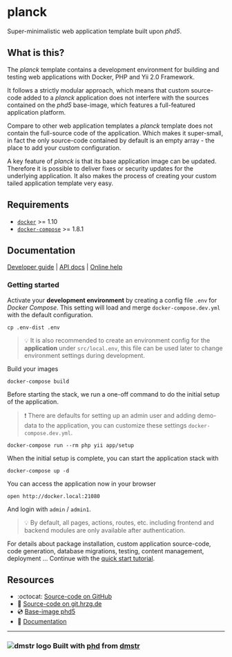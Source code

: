 planck
======

Super-minimalistic web application template built upon *phd5*.

## What is this?

The *planck* template contains a development environment for building and testing web applications with Docker, PHP and Yii 2.0 Framework. 

It follows a strictly modular approach, which means that custom source-code added to a *planck* application does not interfere
with the sources contained on the *phd5* base-image, which features a full-featured application platform.

Compare to other web application templates a *planck* template does not contain the full-source code of the application.
Which makes it super-small, in fact the only source-code contained by default is an empty array - the place to add your custom
configuration.

A key feature of *planck* is that its base application image can be updated. Therefore it is possible to deliver fixes 
or security updates for the underlying application. It also makes the process of creating your custom tailed application template
very easy.


## Requirements

- [`docker`](https://docs.docker.com/engine/installation/) >= 1.10
- [`docker-compose`](https://docs.docker.com/compose/install/) >= 1.8.1

## Documentation

[Developer guide](http://phd.dmstr.io/en/docs) | [API docs](http://phd.dmstr.io/docs/api) | [Online help](http://phd.dmstr.io/docs/help)

### Getting started

Activate your **development environment** by creating a config file `.env` for *Docker Compose*.
This setting will load and merge `docker-compose.dev.yml` with the default configuration.

    cp .env-dist .env
    
> :bulb: It is also recommended to create an environment config for the **application** under `src/local.env`, this file can be used later to change
environment settings during development.    

Build your images

    docker-compose build
    
Before starting the stack, we run a one-off command to do the initial setup of the application.     

> :exclamation: There are defaults for setting up an admin user and adding demo-data to the application, you can customize these settings `docker-compose.dev.yml`.
    
    docker-compose run --rm php yii app/setup
    
When the initial setup is complete, you can start the application stack with
        
    docker-compose up -d

You can access the application now in your browser
 
    open http://docker.local:21080

And login with `admin` / `admin1`.    

> :bulb: By default, all pages, actions, routes, etc. including frontend and backend modules are only available after authentication. 

For details about package installation, custom application source-code, code generation, database migrations, testing, content management, deployment ...
Continue with the [quick start tutorial](http://phd.dmstr.io/en/docs/guide/tutorials/quick-start-planck.md).

## Resources

- :octocat: [Source-code on GitHub](https://github.com/dmstr/planck)
- :wolf: [Source-code on git.hrzg.de](https://git.hrzg.de/dmstr/planck)
- :cd: [Base-image phd5](https://github.com/dmstr/phd5-app)
- :green_book: [Documentation](https://github.com/dmstr/docs-phd5/blob/master/README.md)

---

### ![dmstr logo](http://t.phundament.com/dmstr-16-cropped.png) Built with [phd](http://phd.dmstr.io) from [dmstr](http://diemeisterei.de)
